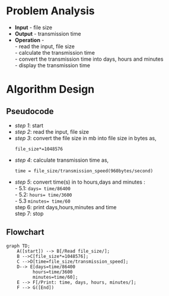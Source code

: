 # Problem Analysis
+ **Input** - file size
+ **Output** - transmission time
+ **Operation** -\
          - read the input, file size\
          - calculate the transmission time\
          - convert the transmission time into days, hours and minutes\
          - display the transmission time
# Algorithm Design
## Pseudocode
+ *step 1*: start
+ *step 2*: read the input, file size
+ *step 3*: convert the file size in mb into file size in bytes as,
  ```
  file_size*=1048576
  ```
+ *step 4*: calculate transmission time as,
  ```
  time = file_size/transmission_speed(960bytes/second)
  ```
+ *step 5*: convert time(s) in to hours,days and minutes :\
      - 5.1: `days= time/86400`\
      - 5.2: `hours= time/3600`\
      - 5.3 `minutes= time/60`\
step 6: print days,hours,minutes and time\
step 7: stop
## Flowchart

```mermaid
graph TD;
    A([start]) --> B[/Read file_size/];
    B -->C[file_size*=1048576];
    C -->D[time=file_size/transmission_speed];
    D--> E[days=time/86400
          hours=time/3600
          minutes=time/60];
    E --> F[/Print: time, days, hours, minutes/];
    F --> G([End])











